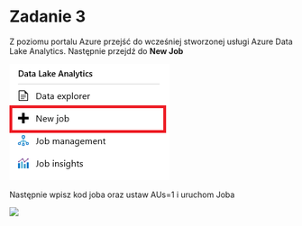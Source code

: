 # Zadanie 3

Z poziomu portalu Azure przejść do wcześniej stworzonej usługi Azure Data Lake Analytics. Następnie przejdź do **New Job**

![](../Imgs/ADLANewJob.png)

Następnie wpisz kod joba oraz ustaw AUs=1 i uruchom Joba

![](D:\Repos\FP-DataSolutions\AzureDataLake\Imgs\ADLARunJob.png)